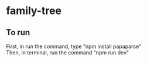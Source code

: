 # family-tree


## To run

First, in run the command, type "npm install papaparse"  
Then, in terminal, run the command "npm run dev"
